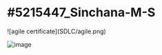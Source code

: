 # \#5215447\_Sinchana-M-S

!\[agile certificate](SDLC/agile.png)



<img src = "  https://github.com/Sinchana-145/5215447\_Sinchana-M-S/blob/main/SDLC/agile.png "   alt = 'image'>



